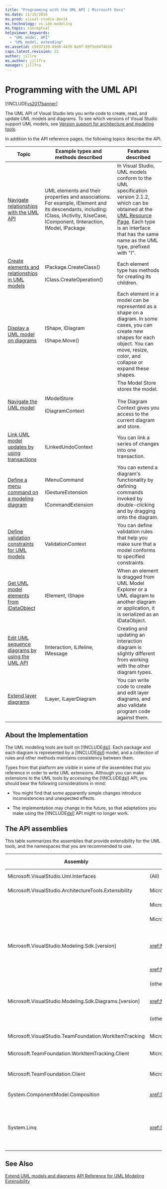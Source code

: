 ```yaml
---
title: "Programming with the UML API | Microsoft Docs"
ms.date: 11/15/2016
ms.prod: visual-studio-dev14
ms.technology: vs-ide-modeling
ms.topic: conceptual
helpviewer_keywords:
  - "UML model, API"
  - "UML model, extending"
ms.assetid: c5937139-49d0-4439-8a9f-89f5e0474618
caps.latest.revision: 21
author: jillre
ms.author: jillfra
manager: jillfra
---
```

# Programming with the UML API
[!INCLUDE[vs2017banner](../includes/vs2017banner.md)]

The UML API of Visual Studio lets you write code to create, read, and update UML models and diagrams. To see which versions of Visual Studio support UML models, see [Version support for architecture and modeling tools](../modeling/what-s-new-for-design-in-visual-studio.md#VersionSupport).

 In addition to the API reference pages, the following topics describe the API.

|Topic|Example types and methods described|Features described|
|-----------|-----------------------------------------|------------------------|
|[Navigate relationships with the UML API](../modeling/navigate-relationships-with-the-uml-api.md)|UML elements and their properties and associations. For example, IElement and its descendants, including: IClass, IActivity, IUseCase, IComponent, IInteraction, IModel, IPackage|In Visual Studio, UML models conform to the UML specification version 2.1.2, which can be obtained at the [UML Resource Page](https://www.uml.org/). Each type is an interface that has the same name as the UML type, prefixed with "I".|
|[Create elements and relationships in UML models](../modeling/create-elements-and-relationships-in-uml-models.md)|IPackage.CreateClass()<br /><br /> IClass.CreateOperation()|Each element type has methods for creating its children.|
|[Display a UML model on diagrams](../modeling/display-a-uml-model-on-diagrams.md)|IShape, IDiagram<br /><br /> IShape.Move()|Each element in a model can be represented as a shape on a diagram. In some cases, you can create new shapes for each object. You can move, resize, color, and collapse or expand these shapes.|
|[Navigate the UML model](../modeling/navigate-the-uml-model.md)|IModelStore<br /><br /> IDiagramContext|The Model Store stores the model.<br /><br /> The Diagram Context gives you access to the current diagram and store.|
|[Link UML model updates by using transactions](../modeling/link-uml-model-updates-by-using-transactions.md)|ILinkedUndoContext|You can link a series of changes into one transaction.|
|[Define a menu command on a modeling diagram](../modeling/define-a-menu-command-on-a-modeling-diagram.md)|IMenuCommand<br /><br /> IGestureExtension<br /><br /> ICommandExtension|You can extend a diagram's functionality by defining commands invoked by double-clicking and by dragging onto the diagram.|
|[Define validation constraints for UML models](../modeling/define-validation-constraints-for-uml-models.md)|ValidationContext|You can define validation rules that help you make sure that a model conforms to specified constraints.|
|[Get UML model elements from IDataObject](../modeling/get-uml-model-elements-from-idataobject.md)|IElement, IShape|When an element is dragged from UML Model Explorer or a UML diagram to another diagram or application, it is serialized as an IDataObject.|
|[Edit UML sequence diagrams by using the UML API](../modeling/edit-uml-sequence-diagrams-by-using-the-uml-api.md)|IInteraction, ILifeline, IMessage|Creating and updating an interaction diagram is slightly different from working with the other diagram types.|
|[Extend layer diagrams](../modeling/extend-layer-diagrams.md)|ILayer, ILayerDiagram|You can write code to create and edit layer diagrams, and also validate program code against them.|

## About the Implementation
 The UML modeling tools are built on [!INCLUDE[dsl](../includes/dsl-md.md)]. Each package and each diagram is represented by a [!INCLUDE[dsl](../includes/dsl-md.md)] model, and a collection of rules and other methods maintains consistency between them.

 Types from that platform are visible in some of the assemblies that you reference in order to write UML extensions. Although you can make extensions to the UML tools by accessing the [!INCLUDE[dsl](../includes/dsl-md.md)] API, you should bear the following considerations in mind:

- You might find that some apparently simple changes introduce inconsistencies and unexpected effects.

- The implementation may change in the future, so that adaptations you make using the [!INCLUDE[dsl](../includes/dsl-md.md)] API might no longer work.

## The API assemblies
 This table summarizes the assemblies that provide extensibility for the UML tools, and the namespaces that you are recommended to use.

|Assembly|Namespaces|Provides access to:|
|--------------|----------------|-------------------------|
|Microsoft.VisualStudio.Uml.Interfaces|(All)|The UML types.|
|Microsoft.VisualStudio.ArchitectureTools.Extensibility|Microsoft.VisualStudio.ArchitectureTools.Extensibility.Uml|[Creation methods](../modeling/create-elements-and-relationships-in-uml-models.md)|
||Microsoft.VisualStudio.ArchitectureTools.Extensibility.Presentation|[Diagrams and Shapes](../modeling/display-a-uml-model-on-diagrams.md)|
||Microsoft.VisualStudio.ArchitectureTools.Extensibility|[The modeling project](../modeling/read-a-uml-model-in-program-code.md)|
|Microsoft.VisualStudio.Modeling.Sdk.[version]|<xref:Microsoft.VisualStudio.Modeling.ExtensionEnablement>|[Menu command extension](../modeling/define-a-menu-command-on-a-modeling-diagram.md).<br /><br /> [Linked Undo transactions](../modeling/link-uml-model-updates-by-using-transactions.md).|
||<xref:Microsoft.VisualStudio.Modeling.Validation>|[Validation](../modeling/define-validation-constraints-for-uml-models.md)|
||(other namespaces)|Recommended only for advanced use.|
|Microsoft.VisualStudio.Modeling.Sdk.Diagrams.[version]|<xref:Microsoft.VisualStudio.Modeling.Diagrams.ExtensionEnablement>|[Gesture handlers](../modeling/define-a-gesture-handler-on-a-modeling-diagram.md).|
||(other namespaces)|Recommended only for advanced use.|
|Microsoft.VisualStudio.TeamFoundation.WorkItemTracking|Microsoft.VisualStudio.TeamFoundation.WorkItemTracking|[Links to work items](../modeling/define-a-work-item-link-handler.md).|
|Microsoft.TeamFoundation.WorkItemTracking.Client|Microsoft.TeamFoundation.WorkItemTracking.Client|[Work items and their fields](../modeling/define-a-work-item-link-handler.md).|
|Microsoft.TeamFoundation.Client|Microsoft.TeamFoundation.Client|[Work items and their fields](../modeling/define-a-work-item-link-handler.md).|
|System.ComponentModel.Composition|<xref:System.ComponentModel.Composition>|[Export and Import for MEF components](../modeling/define-and-install-a-modeling-extension.md)|
|System.Linq|<xref:System.Linq>|[Easy manipulation of collections, especially when dealing with relationships](../modeling/navigate-relationships-with-the-uml-api.md).|

## See Also
 [Extend UML models and diagrams](../modeling/extend-uml-models-and-diagrams.md)
 [API Reference for UML Modeling Extensibility](../modeling/api-reference-for-uml-modeling-extensibility.md)
